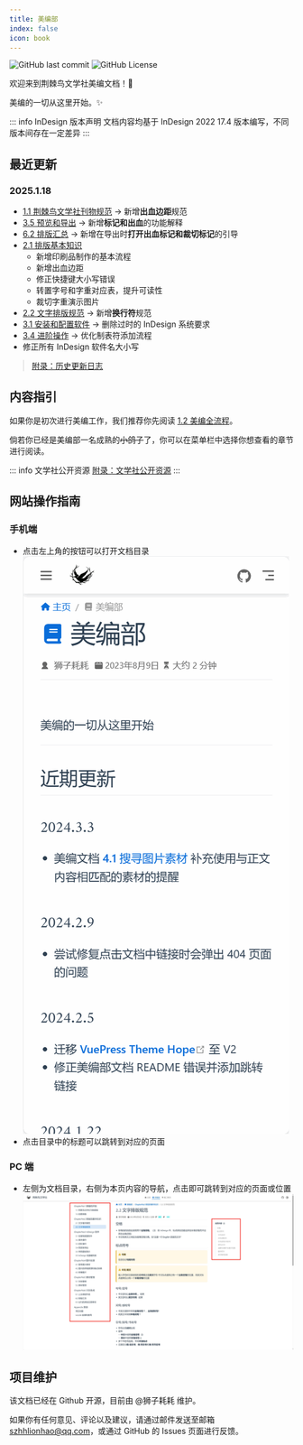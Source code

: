 ```yaml
---
title: 美编部
index: false
icon: book
---
```


![GitHub last commit](https://img.shields.io/github/last-commit/szhhwh/jingji_TSreference_vue)
![GitHub License](https://img.shields.io/github/license/szhhwh/jingji_TSreference_vue)

欢迎来到荆棘鸟文学社美编文档！🎉

美编的一切从这里开始。✨

::: info InDesign 版本声明
文档内容均基于 InDesign 2022 17.4 版本编写，不同版本间存在一定差异
:::

## 最近更新
### 2025.1.18
- [1.1 荆棘鸟文学社刊物规范](ChapterNo1/1.1.md#刊物规格) -> 新增**出血边距**规范
- [3.5 预览和导出](ChapterNo3/3.5.md#标记和出血) -> 新增**标记和出血**的功能解释
- [6.2 排版汇总](ChapterNo6/6.2.md#导出印刷稿) -> 新增在导出时**打开出血标记和裁切标记**的引导
- [2.1 排版基本知识](ChapterNo2/2.1.md#印刷品制作的基本流程)
  - 新增印刷品制作的基本流程
  - 新增出血边距
  - 修正快捷键大小写错误
  - 转置字号和字重对应表，提升可读性
  - 裁切字重演示图片
- [2.2 文字排版规范](ChapterNo2/2.2.md#换行符) -> 新增**换行符**规范
- [3.1 安装和配置软件](ChapterNo3/3.1.md) -> 删除过时的 InDesign 系统要求
- [3.4 进阶操作](ChapterNo3/3.4.md#制表符) -> 优化制表符添加流程
- 修正所有 InDesign 软件名大小写

> [附录：历史更新日志](Appendix/changelog.md)

## 内容指引
如果你是初次进行美编工作，我们推荐你先阅读 [1.2 美编全流程](ChapterNo1/1.2.md)。

倘若你已经是美编部一名成熟的~~小鸽子~~了，你可以在菜单栏中选择你想查看的章节进行阅读。

::: info 文学社公开资源
[附录：文学社公开资源](Appendix/resource.md)
:::

## 网站操作指南
### 手机端
- 点击左上角的按钮可以打开文档目录![](assets/recording.gif)
- 点击目录中的标题可以跳转到对应的页面

### PC 端
- 左侧为文档目录，右侧为本页内容的导航，点击即可跳转到对应的页面或位置![](assets/image/README-1710520319220.jpeg)

## 项目维护
该文档已经在 Github 开源，目前由 @狮子耗耗 维护。

如果你有任何意见、评论以及建议，请通过邮件发送至邮箱 [szhhlionhao@qq.com](mailto:szhhlionhao@qq.com)，或通过 GitHub 的 Issues 页面进行反馈。
